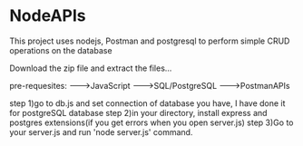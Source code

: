 # NodeAPIs
This project uses nodejs, Postman and postgresql to perform simple CRUD operations on the database

Download the zip file and extract the files...

pre-requesites:
--->JavaScript
--->SQL/PostgreSQL
--->PostmanAPIs

step 1)go to db.js and set connection of database you have, I have done it for postgreSQL database
step 2)in your directory, install express and postgres extensions(if you get errors when you open server.js)
step 3)Go to your server.js and run 'node server.js' command.
